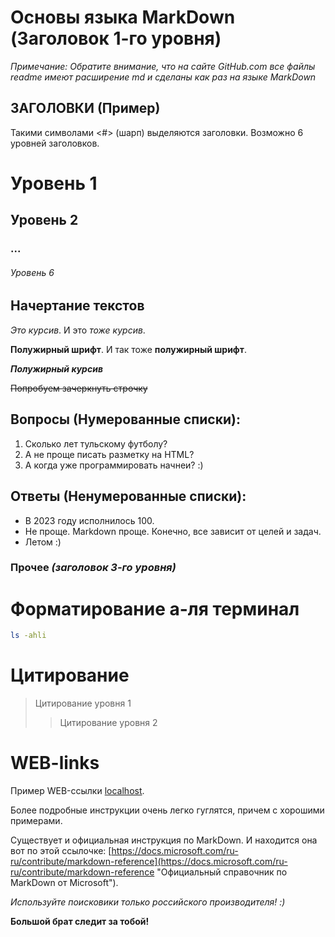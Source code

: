# Основы языка MarkDown (Заголовок 1-го уровня)

*Примечание: Обратите внимание, что на сайте GitHub.com все файлы readme имеют расширение md и сделаны как раз на языке MarkDown*

## ЗАГОЛОВКИ (Пример)
Такими символами &lt;#&gt; (шарп) выделяются заголовки. Возможно 6 уровней заголовков.
# Уровень 1
## Уровень 2
### ...
###### Уровень 6


## Начертание текстов
*Это курсив*. И это _тоже курсив_.

**Полужирный шрифт**. И так тоже __полужирный шрифт__.

***Полужирный курсив***

~~Попробуем зачеркнуть строчку~~

## Вопросы (Нумерованные списки):
1. Сколько лет тульскому футболу?
2. А не проще писать разметку на HTML?
3. А когда уже программировать начнеи? :)

## Ответы (Ненумерованные списки):
* В 2023 году исполнилось 100.
* Не проще. Markdown проще. Конечно, все зависит от целей и задач.
* Летом :)

### Прочее *(заголовок 3-го уровня)*

# Форматирование а-ля терминал
```sh
ls -ahli
```
# Цитирование

> Цитирование уровня 1
>> Цитирование уровня 2

# WEB-links

Пример WEB-ссылки [localhost](http://localhost/ "локалхост").


Более подробные инструкции очень легко гуглятся, причем с хорошими примерами.

Существует и официальная инструкция по MarkDown.
И находится она вот по этой ссылочке: [https://docs.microsoft.com/ru-ru/contribute/markdown-reference](https://docs.microsoft.com/ru-ru/contribute/markdown-reference "Официальный справочник по MarkDown от Microsoft").

*Используйте поисковики только российского производителя! :)*

**Большой брат следит за тобой!**
